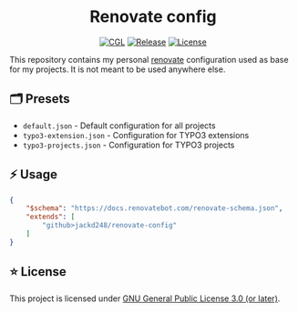 <div align="center">

# Renovate config

[![CGL](https://github.com/jackd248/renovate-config/actions/workflows/cgl.yml/badge.svg)](https://github.com/jackd248/renovate-config/actions/workflows/cgl.yml)
[![Release](https://github.com/jackd248/renovate-config/actions/workflows/release.yml/badge.svg)](https://github.com/jackd248/renovate-config/actions/workflows/release.yml)
[![License](https://img.shields.io/github/license/jackd248/renovate-config)](LICENSE)

</div>

This repository contains my personal [renovate](https://docs.renovatebot.com/) configuration used as base for my projects. It is not meant to be used anywhere else.

## 🗂️ Presets

- `default.json` - Default configuration for all projects
- `typo3-extension.json` - Configuration for TYPO3 extensions
- `typo3-projects.json` - Configuration for TYPO3 projects

## ⚡ Usage

```json
{
    "$schema": "https://docs.renovatebot.com/renovate-schema.json",
    "extends": [
        "github>jackd248/renovate-config"
    ]
}
```

## ⭐ License

This project is licensed under [GNU General Public License 3.0 (or later)](LICENSE).
